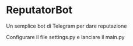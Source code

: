 # ReputatorBot
Un semplice bot di Telegram per dare reputazione

Configurare il file settings.py e lanciare il main.py
